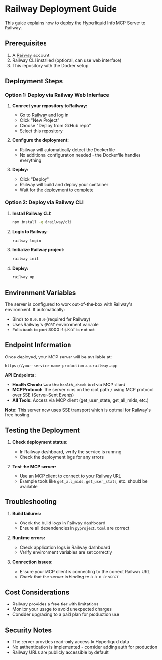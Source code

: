 # Railway Deployment Guide

This guide explains how to deploy the Hyperliquid Info MCP Server to Railway.

## Prerequisites

1. A [Railway](https://railway.app/) account
2. Railway CLI installed (optional, can use web interface)
3. This repository with the Docker setup

## Deployment Steps

### Option 1: Deploy via Railway Web Interface

1. **Connect your repository to Railway:**
   - Go to [Railway](https://railway.app/) and log in
   - Click "New Project"
   - Choose "Deploy from GitHub repo"
   - Select this repository

2. **Configure the deployment:**
   - Railway will automatically detect the Dockerfile
   - No additional configuration needed - the Dockerfile handles everything

3. **Deploy:**
   - Click "Deploy"
   - Railway will build and deploy your container
   - Wait for the deployment to complete

### Option 2: Deploy via Railway CLI

1. **Install Railway CLI:**
   ```bash
   npm install -g @railway/cli
   ```

2. **Login to Railway:**
   ```bash
   railway login
   ```

3. **Initialize Railway project:**
   ```bash
   railway init
   ```

4. **Deploy:**
   ```bash
   railway up
   ```

## Environment Variables

The server is configured to work out-of-the-box with Railway's environment. It automatically:
- Binds to `0.0.0.0` (required for Railway)
- Uses Railway's `$PORT` environment variable
- Falls back to port 8000 if `$PORT` is not set

## Endpoint Information

Once deployed, your MCP server will be available at:
```
https://your-service-name-production.up.railway.app
```

**API Endpoints:**
- **Health Check:** Use the `health_check` tool via MCP client
- **MCP Protocol:** The server runs on the root path `/` using MCP protocol over SSE (Server-Sent Events)
- **All Tools:** Access via MCP client (get_user_state, get_all_mids, etc.)

**Note:** This server now uses SSE transport which is optimal for Railway's free hosting.

## Testing the Deployment

1. **Check deployment status:**
   - In Railway dashboard, verify the service is running
   - Check the deployment logs for any errors

2. **Test the MCP server:**
   - Use an MCP client to connect to your Railway URL
   - Example tools like `get_all_mids`, `get_user_state`, etc. should be available

## Troubleshooting

1. **Build failures:**
   - Check the build logs in Railway dashboard
   - Ensure all dependencies in `pyproject.toml` are correct

2. **Runtime errors:**
   - Check application logs in Railway dashboard
   - Verify environment variables are set correctly

3. **Connection issues:**
   - Ensure your MCP client is connecting to the correct Railway URL
   - Check that the server is binding to `0.0.0.0:$PORT`

## Cost Considerations

- Railway provides a free tier with limitations
- Monitor your usage to avoid unexpected charges
- Consider upgrading to a paid plan for production use

## Security Notes

- The server provides read-only access to Hyperliquid data
- No authentication is implemented - consider adding auth for production
- Railway URLs are publicly accessible by default